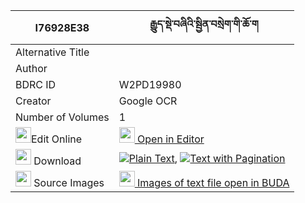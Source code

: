 |I76928E38|རྒྱུད་སྡེ་བཞིའི་སྦྱིན་བསྲེག་གི་ཆོ་ག 
| --- | --- 
|Alternative Title |
|Author | 
|BDRC ID | W2PD19980
|Creator | Google OCR
|Number of Volumes| 1
|<img width="25" src="https://img.icons8.com/color/25/000000/edit-property.png">Edit Online| [<img width="25" src="https://avatars.githubusercontent.com/u/45091458?s=200&v=4"> Open in Editor](http://editor.openpecha.org/I76928E38)
|<img width="25" src="https://img.icons8.com/fluent/48/000000/download-2.png"/>  Download | [![](https://img.icons8.com/color/20/000000/txt.png)Plain Text](https://github.com/Openpecha/I76928E38/releases/download/v1/gyude_shyi_i_jin_sek_gi_choga_plain_I76928E38.zip), [![](https://img.icons8.com/color/20/000000/txt.png)Text with Pagination](https://github.com/Openpecha/I76928E38/releases/download/v1/gyude_shyi_i_jin_sek_gi_choga_pages_I76928E38.zip)
|<img width="25" src="https://img.icons8.com/plasticine/100/000000/pictures-folder.png"/>  Source Images | [<img width="25" src="https://library.bdrc.io/icons/BUDA-small.svg"> Images of text file open in BUDA](https://library.bdrc.io/show/bdr:W2PD19980)
